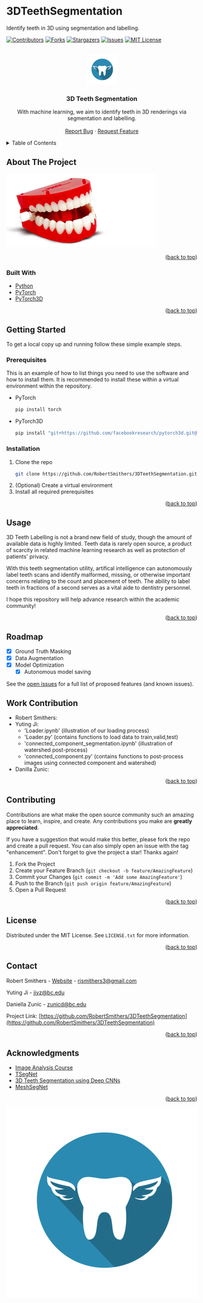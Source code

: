 # 3DTeethSegmentation
Identify teeth in 3D using segmentation and labelling.

<div id="top"></div>

<!-- PROJECT SHIELDS -->
<!--
*** I'm using markdown "reference style" links for readability.
*** Reference links are enclosed in brackets [ ] instead of parentheses ( ).
*** See the bottom of this document for the declaration of the reference variables
*** for contributors-url, forks-url, etc. This is an optional, concise syntax you may use.
*** https://www.markdownguide.org/basic-syntax/#reference-style-links
-->
[![Contributors][contributors-shield]][contributors-url]
[![Forks][forks-shield]][forks-url]
[![Stargazers][stars-shield]][stars-url]
[![Issues][issues-shield]][issues-url]
[![MIT License][license-shield]][license-url]
<!-- [![LinkedIn][linkedin-shield]][linkedin-url] -->



<!-- PROJECT LOGO -->
<br />
<div align="center">
  <a href="https://github.com/RobertSmithers/3DTeethSegmentation">
    <img src="images/logo.png" alt="Logo" width="80" height="80">
  </a>

<h3 align="center">3D Teeth Segmentation</h3>

  <p align="center">
    With machine learning, we aim to identify teeth in 3D renderings via segmentation and labelling.
    <br />
    <br />
    <a href="https://github.com/RobertSmithers/3DTeethSegmentation/issues">Report Bug</a>
    ·
    <a href="https://github.com/RobertSmithers/3DTeethSegmentation/issues">Request Feature</a>
  </p>
</div>



<!-- TABLE OF CONTENTS -->
<details>
  <summary>Table of Contents</summary>
  <ol>
    <li>
      <a href="#about-the-project">About The Project</a>
      <ul>
        <li><a href="#built-with">Built With</a></li>
      </ul>
    </li>
    <li>
      <a href="#getting-started">Getting Started</a>
      <ul>
        <li><a href="#prerequisites">Prerequisites</a></li>
        <li><a href="#installation">Installation</a></li>
      </ul>
    </li>
    <li><a href="#usage">Usage</a></li>
    <li><a href="#roadmap">Roadmap</a></li>
    <li><a href="#contributing">Contributing</a></li>
    <li><a href="#license">License</a></li>
    <li><a href="#contact">Contact</a></li>
    <li><a href="#acknowledgments">Acknowledgments</a></li>
  </ol>
</details>



<!-- ABOUT THE PROJECT -->
## About The Project

[![Teeth Art][teeth-art]](https://github.com/RobertSmithers/3DTeethSegmentation)

<p align="right">(<a href="#top">back to top</a>)</p>



### Built With

* [Python](https://www.python.org/)
* [PyTorch](https://pytorch.org/)
* [PyTorch3D](https://pytorch3d.org/)

<p align="right">(<a href="#top">back to top</a>)</p>



<!-- GETTING STARTED -->
## Getting Started

To get a local copy up and running follow these simple example steps.

### Prerequisites

This is an example of how to list things you need to use the software and how to install them. It is recommended to install these within a virtual environment within the repository.

* PyTorch
  ```sh
  pip install torch
  ```

* PyTorch3D
  ```sh
  pip install "git+https://github.com/facebookresearch/pytorch3d.git@stable"
  ```

### Installation

1. Clone the repo
   ```sh
   git clone https://github.com/RobertSmithers/3DTeethSegmentation.git
   ```
2. (Optional) Create a virtual environment
3. Install all required prerequisites

<p align="right">(<a href="#top">back to top</a>)</p>



<!-- USAGE EXAMPLES -->
## Usage

3D Teeth Labelling is not a brand new field of study, though the amount of available data is highly limited. Teeth data is rarely open source, a product of scarcity in related machine learning research as well as protection of patients' privacy.

With this teeth segmentation utility, artifical intelligence can autonomously label teeth scans and identify malformed, missing, or otherwise important concerns relating to the count and placement of teeth. The ability to label teeth in fractions of a second serves as a vital aide to dentistry personnel.

I hope this repository will help advance research within the academic community!

<p align="right">(<a href="#top">back to top</a>)</p>



<!-- ROADMAP -->
## Roadmap

- [x] Ground Truth Masking
- [x] Data Augmentation
- [x] Model Optimization
    - [x] Autonomous model saving

See the [open issues](https://github.com/RobertSmithers/3DTeethSegmentation/issues) for a full list of proposed features (and known issues).

## Work Contribution

- Robert Smithers:
- Yuting Ji:
  - 'Loader.ipynb' (illustration of our loading process)
  - 'Loader.py' (contains functions to load data to train,valid,test)
  - 'connected_component_segmentation.ipynb' (illustration of watershed post-process)
  - 'connected_component.py' (contains functions to post-process images using connected component and watershed)
- Danilla Zunic:

<p align="right">(<a href="#top">back to top</a>)</p>

<!-- CONTRIBUTING -->
## Contributing

Contributions are what make the open source community such an amazing place to learn, inspire, and create. Any contributions you make are **greatly appreciated**.

If you have a suggestion that would make this better, please fork the repo and create a pull request. You can also simply open an issue with the tag "enhancement".
Don't forget to give the project a star! Thanks again!

1. Fork the Project
2. Create your Feature Branch (`git checkout -b feature/AmazingFeature`)
3. Commit your Changes (`git commit -m 'Add some AmazingFeature'`)
4. Push to the Branch (`git push origin feature/AmazingFeature`)
5. Open a Pull Request

<p align="right">(<a href="#top">back to top</a>)</p>



<!-- LICENSE -->
## License

Distributed under the MIT License. See `LICENSE.txt` for more information.

<p align="right">(<a href="#top">back to top</a>)</p>



<!-- CONTACT -->
## Contact

Robert Smithers - [Website](https://robertsmithers.github.io/) - rjsmithers3@gmail.com

Yuting Ji - jiyz@bc.edu

Daniella Zunic - zunicd@bc.edu

Project Link: [https://github.com/RobertSmithers/3DTeethSegmentation](https://github.com/RobertSmithers/3DTeethSegmentation)

<p align="right">(<a href="#top">back to top</a>)</p>



<!-- ACKNOWLEDGMENTS -->
## Acknowledgments

* [Image Analysis Course](https://bc-cv.github.io/csci3397/s22/)
* [TSegNet](https://www.sciencedirect.com/science/article/pii/S1361841520303133)
* [3D Teeth Segmentation using Deep CNNs](https://www.youyizheng.net/docs/tooth_seg.pdf)
* [MeshSegNet](https://github.com/Tai-Hsien/MeshSegNet)

<p align="right">(<a href="#top">back to top</a>)</p>

[![Teeth Art][product-screenshot]](https://github.com/RobertSmithers/3DTeethSegmentation)

<!-- MARKDOWN LINKS & IMAGES -->
<!-- https://www.markdownguide.org/basic-syntax/#reference-style-links -->
[contributors-shield]: https://img.shields.io/github/contributors/RobertSmithers/3DTeethSegmentation.svg?style=for-the-badge
[contributors-url]: https://github.com/RobertSmithers/3DTeethSegmentation/graphs/contributors
[forks-shield]: https://img.shields.io/github/forks/RobertSmithers/3DTeethSegmentation.svg?style=for-the-badge
[forks-url]: https://github.com/RobertSmithers/3DTeethSegmentation/network/members
[stars-shield]: https://img.shields.io/github/stars/RobertSmithers/3DTeethSegmentation.svg?style=for-the-badge
[stars-url]: https://github.com/RobertSmithers/3DTeethSegmentation/stargazers
[issues-shield]: https://img.shields.io/github/issues/RobertSmithers/3DTeethSegmentation.svg?style=for-the-badge
[issues-url]: https://github.com/RobertSmithers/3DTeethSegmentation/issues
[license-shield]: https://img.shields.io/github/license/RobertSmithers/3DTeethSegmentation.svg?style=for-the-badge
[license-url]: https://github.com/RobertSmithers/3DTeethSegmentation/blob/main/LICENSE
[linkedin-shield]: https://img.shields.io/badge/-LinkedIn-black.svg?style=for-the-badge&logo=linkedin&colorB=555
<!-- [linkedin-url]: https://linkedin.com/in/linkedin_username -->
[product-screenshot]: images/logo.png
[teeth-art]: images/art.png
